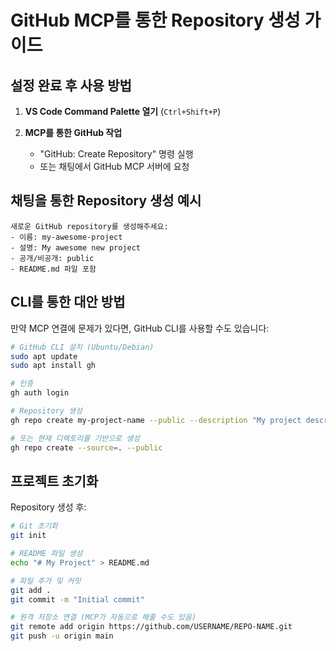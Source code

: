 # GitHub MCP를 통한 Repository 생성 가이드

## 설정 완료 후 사용 방법

1. **VS Code Command Palette 열기** (`Ctrl+Shift+P`)

2. **MCP를 통한 GitHub 작업**
   - "GitHub: Create Repository" 명령 실행
   - 또는 채팅에서 GitHub MCP 서버에 요청

## 채팅을 통한 Repository 생성 예시

```
새로운 GitHub repository를 생성해주세요:
- 이름: my-awesome-project
- 설명: My awesome new project
- 공개/비공개: public
- README.md 파일 포함
```

## CLI를 통한 대안 방법

만약 MCP 연결에 문제가 있다면, GitHub CLI를 사용할 수도 있습니다:

```bash
# GitHub CLI 설치 (Ubuntu/Debian)
sudo apt update
sudo apt install gh

# 인증
gh auth login

# Repository 생성
gh repo create my-project-name --public --description "My project description"

# 또는 현재 디렉토리를 기반으로 생성
gh repo create --source=. --public
```

## 프로젝트 초기화

Repository 생성 후:

```bash
# Git 초기화
git init

# README 파일 생성
echo "# My Project" > README.md

# 파일 추가 및 커밋
git add .
git commit -m "Initial commit"

# 원격 저장소 연결 (MCP가 자동으로 해줄 수도 있음)
git remote add origin https://github.com/USERNAME/REPO-NAME.git
git push -u origin main
```
